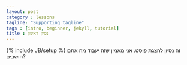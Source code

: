 ```yaml
---
layout: post
category : lessons
tagline: "Supporting tagline"
tags : [intro, beginner, jekyll, tutorial]
title : נסיון ראשון
---
```

{% include JB/setup %}
זה נסיון להצגת פוסט. אני מאמין שזה יעבוד מה אתם חושבים?